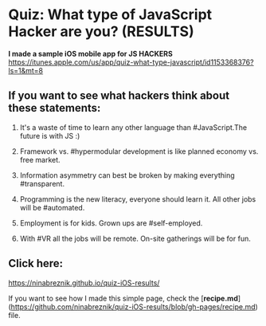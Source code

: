 # Quiz: What type of JavaScript Hacker are you? (RESULTS)

**I made a sample iOS mobile app for JS HACKERS** https://itunes.apple.com/us/app/quiz-what-type-javascript/id1153368376?ls=1&mt=8

## If you want to see what hackers think about these statements:

1. It's a waste of time to learn any other language than #JavaScript.The future is with JS :)

2. Framework vs. #hypermodular development is like planned economy vs. free market.

3. Information asymmetry can best be broken by making everything #transparent.

4. Programming is the new literacy, everyone should learn it. All other jobs will be #automated.

5. Employment is for kids. Grown ups are #self-employed.

6. With #VR all the jobs will be remote. On-site gatherings will be for fun.

## Click here:
https://ninabreznik.github.io/quiz-iOS-results/

If you want to see how I made this simple page, check the [**recipe.md**] (https://github.com/ninabreznik/quiz-iOS-results/blob/gh-pages/recipe.md) file.
